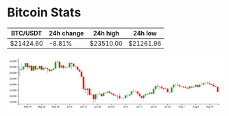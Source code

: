 # Bitcoin Stats

BTC/USDT|24h change|24h high|24h low|
|---|---|---|---|
|$21424.60|-8.81%|$23510.00|$21261.96|

<img src="./chart.svg">
